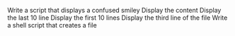 Write a script that displays a confused smiley
Display the content
Display the last 10 line
Display the first 10 lines
Display the third line of the file
Write a shell script that creates a file
